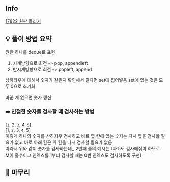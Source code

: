 ## Info
[17822 원판 돌리기](https://www.acmicpc.net/problem/17822)

## 💡 풀이 방법 요약
원판 하나를 deque로 표현
1. 시계방항으로 회전 -> pop, appendleft
2. 반시계방향으로 회전 -> popleft, append

상하좌우에 대해서 숫자가 같은지 확인해서 같다면 set에 집어넣음
set에 있는 것은 모두 0으로 초기화

바꾼 게 없으면 숫자 갱신

### ➡️ 인접한 숫자를 검사할 때 검사하는 방법
[`1`, 2, `3`, 4, `5`]  
[1, `2`, 3, `4`, 5]  
이렇게 하나의 숫자를 상하좌우 검사하고 바르 옆 칸에 있는 숫자는 다시 옆을 검사할 필요가 없고 바로 아래 칸은 위 칸을 다시 검사할 필요가 없음  
따라서 위와 같이 숫자를 검사하는데,, 2번째 줄의 예시는 1과 5도 검사해줘야 하므로  \
M이 홀수이고 인덱스를 1부터 검사할 때는 0번 인덱스도 검사하도록 구현!

## 🙂 마무리

